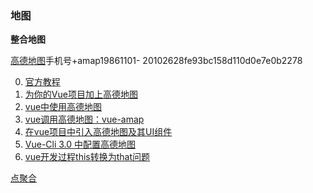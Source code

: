 ### 地图

**整合地图**

[高德地图](https://lbs.amap.com/)手机号+amap19861101- 20102628fe93bc158d110d0e7e0b2278     

0. [官方教程](https://lbs.amap.com/api/javascript-api/guide/abc/prepare)  
1. [为你的Vue项目加上高德地图](https://zhuanlan.zhihu.com/p/102882843?utm_source=wechat_session)   
2. [vue中使用高德地图](https://www.jianshu.com/p/4f7a4708428c)     
3. [vue调用高德地图：vue-amap](https://www.jianshu.com/p/4b28db4100de)   
4. [在vue项目中引入高德地图及其UI组件](https://blog.csdn.net/shuaizi96/article/details/73611254?utm_medium=distribute.pc_relevant.none-task-blog-BlogCommendFromMachineLearnPai2-2.channel_param&depth_1-utm_source=distribute.pc_relevant.none-task-blog-BlogCommendFromMachineLearnPai2-2.channel_param)   
5. [Vue-Cli 3.0 中配置高德地图](https://www.cnblogs.com/similar/p/11050455.html)
6. [vue开发过程this转换为that问题](https://blog.csdn.net/licongzhuo/article/details/107493025)



[点聚合](https://lbs.amap.com/demo/javascript-api/example/marker/markerclusterer)

